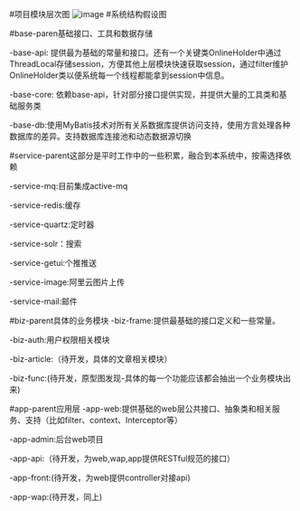 #项目模块层次图
![image](https://github.com/fuhaojun/pai/blob/master/app-parent/app-admin/src/main/webapp/images/dragon/head2.png)
#系统结构假设图

#base-paren基础接口、工具和数据存储

-base-api:
 提供最为基础的常量和接口。还有一个关键类OnlineHolder中通过ThreadLocal<HttpSession>存储session，方便其他上层模块快速获取session，通过filter维护OnlineHolder类以便系统每一个线程都能拿到session中信息。

-base-core:
 依赖base-api，针对部分接口提供实现，并提供大量的工具类和基础服务类

-base-db:使用MyBatis技术对所有关系数据库提供访问支持，使用方言处理各种数据库的差异。支持数据库连接池和动态数据源切换

#service-parent这部分是平时工作中的一些积累，融合到本系统中，按需选择依赖

-service-mq:目前集成active-mq

-service-redis:缓存

-service-quartz:定时器

-service-solr：搜索

-service-getui:个推推送

-service-image:阿里云图片上传

-service-mail:邮件

#biz-parent具体的业务模块
-biz-frame:提供最基础的接口定义和一些常量。

-biz-auth:用户权限相关模块

-biz-article:（待开发，具体的文章相关模块）

-biz-func:(待开发，原型图发现-具体的每一个功能应该都会抽出一个业务模块出来)

#app-parent应用层
-app-web:提供基础的web层公共接口、抽象类和相关服务、支持（比如filter、context、Interceptor等）

-app-admin:后台web项目

-app-api:（待开发，为web,wap,app提供RESTful规范的接口）

-app-front:(待开发，为web提供controller对接api)

-app-wap:(待开发，同上)
